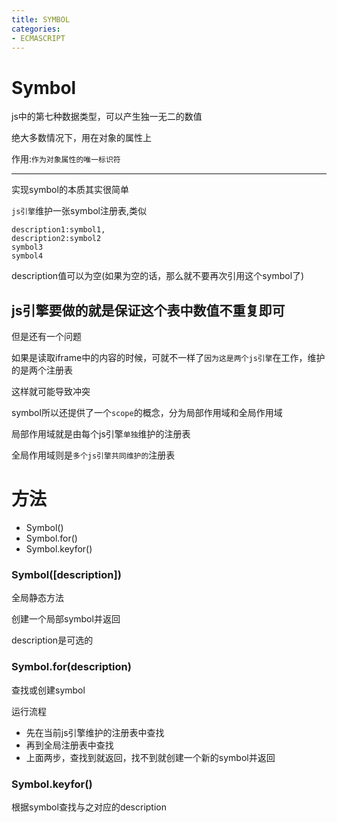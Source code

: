 ```yaml
---
title: SYMBOL
categories: 
- ECMASCRIPT
---
```



# Symbol

js中的第七种数据类型，可以产生独一无二的数值

绝大多数情况下，用在对象的属性上

作用:`作为对象属性的唯一标识符`

-----------------------

实现symbol的本质其实很简单

`js引擎`维护一张symbol注册表,类似

```
description1:symbol1,
description2:symbol2
symbol3
symbol4
```
description值可以为空(如果为空的话，那么就不要再次引用这个symbol了)

js引擎要做的就是保证这个表中数值不重复即可
------------
但是还有一个问题

如果是读取iframe中的内容的时候，可就不一样了`因为这是两个js引擎`在工作，维护的是两个注册表

这样就可能导致冲突

symbol所以还提供了一个`scope`的概念，分为局部作用域和全局作用域

局部作用域就是由每个js引擎`单独`维护的注册表

全局作用域则是`多个js引擎共同维护的`注册表

# 方法

- Symbol()
- Symbol.for()
- Symbol.keyfor()

### Symbol([description])
全局静态方法

创建一个局部symbol并返回

description是可选的

### Symbol.for(description)
查找或创建symbol

运行流程

- 先在当前js引擎维护的注册表中查找
- 再到全局注册表中查找
- 上面两步，查找到就返回，找不到就创建一个新的symbol并返回


### Symbol.keyfor()

根据symbol查找与之对应的description




